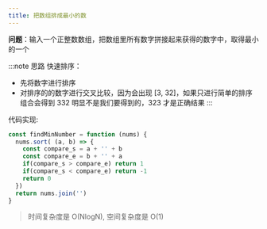 ```yaml
---
title: 把数组排成最小的数
---
```


**问题**：输入一个正整数数组，把数组里所有数字拼接起来获得的数字中，取得最小的一个

:::note 思路
快速排序：

- 先将数字进行排序
- 对排序的的数字进行交叉比较，因为会出现 [3, 32]，如果只进行简单的排序组合会得到 332 明显不是我们要得到的，323 才是正确结果
:::

代码实现:

```js
const findMinNumber = function (nums) {
  nums.sort( (a, b) => {
    const compare_s = a + '' + b
    const compare_e = b + '' + a
    if(compare_s > compare_e) return 1
    if(compare_s < compare_e) return -1
    return 0
  })
  return nums.join('')
}
```

> 时间复杂度是 O(NlogN), 空间复杂度是 O(1)
